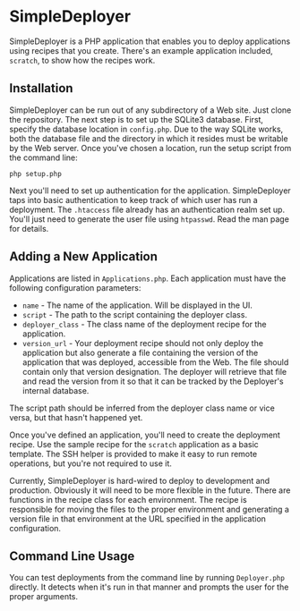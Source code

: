 SimpleDeployer
==============

SimpleDeployer is a PHP application that enables you to deploy
applications using recipes that you create. There's an example
application included, `scratch`, to show how the recipes work.

Installation
------------

SimpleDeployer can be run out of any subdirectory of a Web site.
Just clone the repository. The next step is to set up the
SQLite3 database. First, specify the database location in
`config.php`. Due to the way SQLite works, both the database
file and the directory in which it resides must be writable
by the Web server. Once you've chosen a location, run the setup
script from the command line:

    php setup.php

Next you'll need to set up authentication for the application.
SimpleDeployer taps into basic authentication to keep track of
which user has run a deployment. The `.htaccess` file already
has an authentication realm set up. You'll just need to
generate the user file using `htpasswd`. Read the man page for
details.


Adding a New Application
------------------------

Applications are listed in `Applications.php`. Each application
must have the following configuration parameters:

* `name` - The name of the application. Will be displayed in the
  UI.
* `script` - The path to the script containing the deployer
  class.
* `deployer_class` - The class name of the deployment recipe for
  the application.
* `version_url` - Your deployment recipe should not only deploy
  the application but also generate a file containing the version
  of the application that was deployed, accessible from the Web.
  The file should contain only that version designation. The
  deployer will retrieve that file and read the version from it
  so that it can be tracked by the Deployer's internal database.

The script path should be inferred from the deployer class name
or vice versa, but that hasn't happened yet.

Once you've defined an application, you'll need to create the
deployment recipe. Use the sample recipe for the `scratch`
application as a basic template.  The SSH helper is provided to
make it easy to run remote operations, but you're not required
to use it.

Currently, SimpleDeployer is hard-wired to deploy to development
and production. Obviously it will need to be more flexible in the
future. There are functions in the recipe class for each
environment. The recipe is responsible for moving the files to
the proper environment and generating a version file in that
environment at the URL specified in the application configuration.

Command Line Usage
------------------

You can test deployments from the command line by running
`Deployer.php` directly. It detects when it's run in that manner
and prompts the user for the proper arguments.


